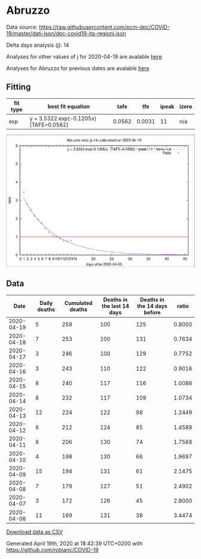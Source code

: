 # Abruzzo

Data source: https://raw.githubusercontent.com/pcm-dpc/COVID-19/master/dati-json/dpc-covid19-ita-regioni.json

Delta days analysis (j): 14

Analyses for other values of j for 2020-04-19 are avalable [here](../2020-04-19/README.md)

Analyses for Abruzzo for previous dates are avalable [here](../README.md)

## Fitting 
|fit type|best fit equation|tafe|tfe|ipeak|izero|
|-------|-----|--------|------|---|---|
|exp|y = 3.5322 exp(-0.1205x)  [TAFE=0.0562]|0.0562|0.0031|11|n/a|

![Plot](COVID-19_abruzzo_j14_2020-04-19.png)

## Data
|Date|Daily deaths|Cumulated deaths|Deaths in the last 14 days|Deaths in the 14 days before|ratio|
|----|----------|-----------|-------|--------------------|-----|
|2020-04-19|5|258|100|125|0.8000|
|2020-04-18|7|253|100|131|0.7634|
|2020-04-17|3|246|100|129|0.7752|
|2020-04-16|3|243|110|122|0.9016|
|2020-04-15|8|240|117|116|1.0086|
|2020-04-14|8|232|117|109|1.0734|
|2020-04-13|12|224|122|98|1.2449|
|2020-04-12|6|212|124|85|1.4588|
|2020-04-11|8|206|130|74|1.7568|
|2020-04-10|4|198|130|66|1.9697|
|2020-04-09|15|194|131|61|2.1475|
|2020-04-08|7|179|127|51|2.4902|
|2020-04-07|3|172|126|45|2.8000|
|2020-04-06|11|169|131|38|3.4474|

[Download data as CSV](COVID-19_abruzzo_j14_2020-04-19.csv)

Generated April 19th, 2020 at 18:42:39 UTC+0200 with https://github.com/robianc/COVID-19
